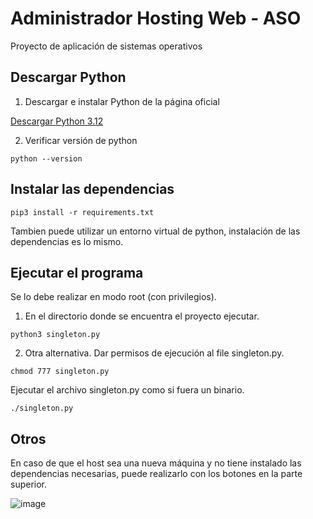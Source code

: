 # Administrador Hosting Web - ASO
Proyecto de aplicación de sistemas operativos

## Descargar Python

1. Descargar e instalar Python de la página oficial

[Descargar Python 3.12](https://www.python.org/downloads/release/python-3127/)

2. Verificar versión de python
```
python --version
```

## Instalar las dependencias
```
pip3 install -r requirements.txt
```
Tambien puede utilizar un entorno virtual de python, instalación de las dependencias es lo mismo.
## Ejecutar el programa
Se lo debe realizar en modo root (con privilegios).
1. En el directorio donde se encuentra el proyecto ejecutar. 
  ```
  python3 singleton.py
  ```
2. Otra alternativa.
Dar permisos de ejecución al file singleton.py.
```
chmod 777 singleton.py
```
Ejecutar el archivo singleton.py como si fuera un binario.
```
./singleton.py
```
## Otros
En caso de que el host sea una nueva máquina y no tiene instalado las dependencias necesarias, puede realizarlo con los botones en la parte superior.

![image](https://github.com/user-attachments/assets/95f3a523-b460-4614-a043-433deca8323b)
